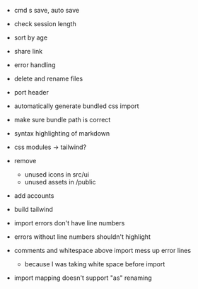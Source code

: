- cmd s save, auto save
- check session length
- sort by age
- share link
- error handling
- delete and rename files
- port header
- automatically generate bundled css import
- make sure bundle path is correct
- syntax highlighting of markdown
- css modules -> tailwind?
- remove 
  - unused icons in src/ui
  - unused assets in /public
- add accounts
- build tailwind
- import errors don't have line numbers
- errors without line numbers shouldn't highlight




- comments and whitespace above import mess up error lines
  - because I was taking white space before import
- import mapping doesn't support "as" renaming